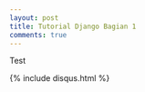```yaml
---
layout: post
title: Tutorial Django Bagian 1
comments: true
---
```


Test

{% include disqus.html %}
